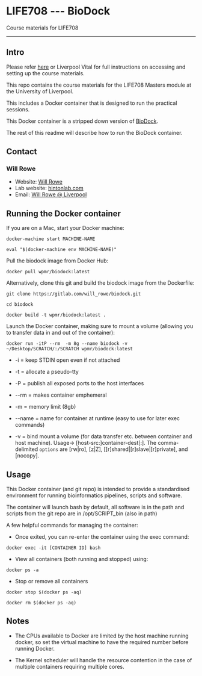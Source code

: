 # LIFE708 --- BioDock
Course materials for LIFE708

-----------

## Intro

Please refer [here](https://will-rowe.github.io) or Liverpool Vital for full instructions on accessing and setting up the course materials.

This repo contains the course materials for the LIFE708 Masters module at the University of Liverpool.

This includes a Docker container that is designed to run the practical sessions.

This Docker container is a stripped down version of [BioDock](https://github.com/will-rowe/biodock).

The rest of this readme will describe how to run the BioDock container.


## Contact
### Will Rowe

* Website: [Will Rowe](https://will-rowe.github.io)
* Lab website: [hintonlab.com](http://www.hintonlab.com)
* Email: [Will Rowe @ Liverpool](will.rowe@liverpool.ac.uk)




## Running the Docker container

  If you are on a Mac, start your Docker machine:

  `docker-machine start MACHINE-NAME`

  `eval "$(docker-machine env MACHINE-NAME)"`


  Pull the biodock image from Docker Hub:

  `docker pull wpmr/biodock:latest`


  Alternatively, clone this git and build the biodock image from the Dockerfile:

  `git clone https://gitlab.com/will_rowe/biodock.git`

  `cd biodock`

  `docker build -t wpmr/biodock:latest .`


  Launch the Docker container, making sure to mount a volume (allowing you to transfer data in and out of the container):

  `docker run -itP --rm  -m 8g --name biodock -v ~/Desktop/SCRATCH/:/SCRATCH wpmr/biodock:latest`

  + -i = keep STDIN open even if not attached

  + -t = allocate a pseudo-tty

  + -P = publish all exposed ports to the host interfaces

  + --rm = makes container emphemeral

  + -m = memory limit (8gb)

  + --name = name for container at runtime (easy to use for later exec commands)

  + -v = bind mount a volume (for data transfer etc. between container and host machine). Usage-> [host-src:]container-dest[:<options>]. The comma-delimited `options` are [rw|ro], [z|Z], [[r]shared|[r]slave|[r]private], and [nocopy].




## Usage

  This Docker container (and git repo) is intended to provide a standardised environment for running bioinformatics pipelines, scripts and software.


  The container will launch bash by default, all software is in the path and scripts from the git repo are in /opt/SCRIPT_bin (also in path)


  A few helpful commands for managing the container:

  + Once exited, you can re-enter the container using the exec command:

  `docker exec -it [CONTAINER ID] bash`

  + View all containers (both running and stopped) using:

  `docker ps -a`

  + Stop or remove all containers

  `docker stop $(docker ps -aq)`

  `docker rm $(docker ps -aq)`




## Notes

  + The CPUs available to Docker are limited by the host machine running docker, so set the virtual machine to have the required number before running Docker.

  + The Kernel scheduler will handle the resource contention in the case of multiple containers requiring multiple cores.
